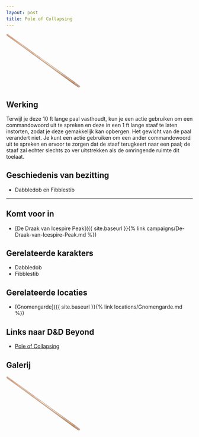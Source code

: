 ```yaml
---
layout: post
title: Pole of Collapsing
---
```


<img src="../images/Pole of Collapsing.png" alt="Pole of Collapsing" width=200>

## Werking
Terwijl je deze 10 ft lange paal vasthoudt, kun je een actie gebruiken om een commandowoord uit te spreken en deze in een 1 ft lange staaf te laten instorten, zodat je deze gemakkelijk kan opbergen. Het gewicht van de paal verandert niet. Je kunt een actie gebruiken om een ander commandowoord uit te spreken en ervoor te zorgen dat de staaf terugkeert naar een paal; de staaf zal echter slechts zo ver uitstrekken als de omringende ruimte dit toelaat.

## Geschiedenis van bezitting
* Dabbledob en Fibblestib

---

## Komt voor in
* [De Draak van Icespire Peak]({{ site.baseurl }}{% link campaigns/De-Draak-van-Icespire-Peak.md %})

## Gerelateerde karakters
* Dabbledob
* Fibblestib

## Gerelateerde locaties
* [Gnomengarde]({{ site.baseurl }}{% link locations/Gnomengarde.md %})

## Links naar D&D Beyond
* [Pole of Collapsing](http://dnd5e.wikidot.com/wondrous-items:pole-of-collapsing)

## Galerij
<img src="../images/Pole of Collapsing.png" alt="Pole of Collapsing" width=200>